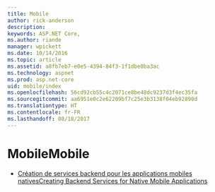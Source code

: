 ```yaml
---
title: Mobile
author: rick-anderson
description: 
keywords: ASP.NET Core,
ms.author: riande
manager: wpickett
ms.date: 10/14/2016
ms.topic: article
ms.assetid: a8fb7eb7-e0e5-4394-84f3-1f1dbe0ba3ac
ms.technology: aspnet
ms.prod: asp.net-core
uid: mobile/index
ms.openlocfilehash: 56cd92cb55c4c2071ce8be48dc9237d3f4ec35fa
ms.sourcegitcommit: aa6951e0c2e62209bf7c25e3b3138f04eb92898d
ms.translationtype: HT
ms.contentlocale: fr-FR
ms.lasthandoff: 08/18/2017
---
```

# <a name="mobile"></a><span data-ttu-id="bde8e-103">Mobile</span><span class="sxs-lookup"><span data-stu-id="bde8e-103">Mobile</span></span>

*   [<span data-ttu-id="bde8e-104">Création de services backend pour les applications mobiles natives</span><span class="sxs-lookup"><span data-stu-id="bde8e-104">Creating Backend Services for Native Mobile Applications</span></span>](native-mobile-backend.md)

